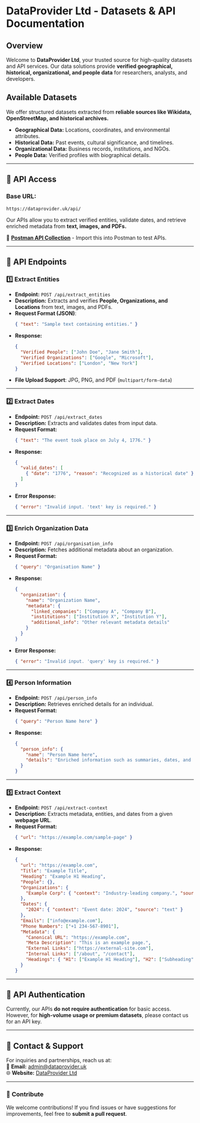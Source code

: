 # DataProvider Ltd - Datasets & API Documentation

## Overview
Welcome to **DataProvider Ltd**, your trusted source for high-quality datasets and API services. Our data solutions provide **verified geographical, historical, organizational, and people data** for researchers, analysts, and developers.

## Available Datasets
We offer structured datasets extracted from **reliable sources like Wikidata, OpenStreetMap, and historical archives.**

- **Geographical Data:** Locations, coordinates, and environmental attributes.
- **Historical Data:** Past events, cultural significance, and timelines.
- **Organizational Data:** Business records, institutions, and NGOs.
- **People Data:** Verified profiles with biographical details.

---

## 🔗 API Access

### **Base URL:**  
```
https://dataprovider.uk/api/
```

Our APIs allow you to extract verified entities, validate dates, and retrieve enriched metadata from **text, images, and PDFs.**  

🔹 **[Postman API Collection](https://github.com/dataprovideruk/data/blob/main/postman-api-collection.json)** - Import this into Postman to test APIs.

---

## 📌 API Endpoints

### **1️⃣ Extract Entities**
- **Endpoint:** `POST /api/extract_entities`
- **Description:** Extracts and verifies **People, Organizations, and Locations** from text, images, and PDFs.
- **Request Format (JSON)**:
  ```json
  { "text": "Sample text containing entities." }
  ```
- **Response:**
  ```json
  {
    "Verified People": ["John Doe", "Jane Smith"],
    "Verified Organizations": ["Google", "Microsoft"],
    "Verified Locations": ["London", "New York"]
  }
  ```
- **File Upload Support**: JPG, PNG, and PDF (`multipart/form-data`)

---

### **2️⃣ Extract Dates**
- **Endpoint:** `POST /api/extract_dates`
- **Description:** Extracts and validates dates from input data.
- **Request Format:**
  ```json
  { "text": "The event took place on July 4, 1776." }
  ```
- **Response:**
  ```json
  {
    "valid_dates": [
      { "date": "1776", "reason": "Recognized as a historical date" }
    ]
  }
  ```
- **Error Response:**  
  ```json
  { "error": "Invalid input. 'text' key is required." }
  ```

---

### **3️⃣ Enrich Organization Data**
- **Endpoint:** `POST /api/organisation_info`
- **Description:** Fetches additional metadata about an organization.
- **Request Format:**
  ```json
  { "query": "Organisation Name" }
  ```
- **Response:**
  ```json
  {
    "organization": {
      "name": "Organization Name",
      "metadata": {
        "linked_companies": ["Company A", "Company B"],
        "institutions": ["Institution X", "Institution Y"],
        "additional_info": "Other relevant metadata details"
      }
    }
  }
  ```
- **Error Response:**  
  ```json
  { "error": "Invalid input. 'query' key is required." }
  ```

---

### **4️⃣ Person Information**
- **Endpoint:** `POST /api/person_info`
- **Description:** Retrieves enriched details for an individual.
- **Request Format:**
  ```json
  { "query": "Person Name here" }
  ```
- **Response:**
  ```json
  {
    "person_info": {
      "name": "Person Name here",
      "details": "Enriched information such as summaries, dates, and additional metadata"
    }
  }
  ```

---

### **5️⃣ Extract Context**
- **Endpoint:** `POST /api/extract-context`
- **Description:** Extracts metadata, entities, and dates from a given **webpage URL**.
- **Request Format:**
  ```json
  { "url": "https://example.com/sample-page" }
  ```
- **Response:**
  ```json
  {
    "url": "https://example.com",
    "Title": "Example Title",
    "Heading": "Example H1 Heading",
    "People": {},
    "Organizations": {
      "Example Corp": { "context": "Industry-leading company.", "source": "text" }
    },
    "Dates": {
      "2024": { "context": "Event date: 2024", "source": "text" }
    },
    "Emails": ["info@example.com"],
    "Phone Numbers": ["+1 234-567-8901"],
    "Metadata": {
      "Canonical URL": "https://example.com",
      "Meta Description": "This is an example page.",
      "External Links": ["https://external-site.com"],
      "Internal Links": ["/about", "/contact"],
      "Headings": { "H1": ["Example H1 Heading"], "H2": ["Subheading"] }
    }
  }
  ```

---

## 📌 API Authentication
Currently, our APIs **do not require authentication** for basic access. However, for **high-volume usage or premium datasets**, please contact us for an API key.

---

## 📩 Contact & Support
For inquiries and partnerships, reach us at:  
📧 **Email:** [admin@dataprovider.uk](mailto:admin@dataprovider.uk)  
🌐 **Website:** [DataProvider Ltd](https://dataprovider.uk)  

---

### 🚀 **Contribute**
We welcome contributions! If you find issues or have suggestions for improvements, feel free to **submit a pull request**.

